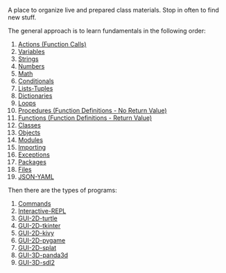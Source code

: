 A place to organize live and prepared class materials. Stop in often to
find new stuff.

The general approach is to learn fundamentals in the following order:

1. [Actions (Function Calls)](actions)
1. [Variables](variables) 
1. [Strings](strings)
1. [Numbers](numbers)
1. [Math](math)
1. [Conditionals](conditionals)
1. [Lists-Tuples](lists-tuples)
1. [Dictionaries](dictionaries)
1. [Loops](loops)
1. [Procedures (Function Definitions - No Return Value)](procedures)
1. [Functions (Function Definitions - Return Value)](functions)
1. [Classes](classes)
1. [Objects](objects)
1. [Modules](modules)
1. [Importing](importing)
1. [Exceptions](exceptions)
1. [Packages](packages)
1. [Files](files)
1. [JSON-YAML](json)

Then there are the types of programs:

1. [Commands](commands)
1. [Interactive-REPL](interactive-repl)
1. [GUI-2D-turtle](turtle)
1. [GUI-2D-tkinter](tkinter)
1. [GUI-2D-kivy](kivy)
1. [GUI-2D-pygame](pygame)
1. [GUI-2D-splat](spat)
1. [GUI-3D-panda3d](panda3d)
1. [GUI-3D-sdl2](sdl2)
